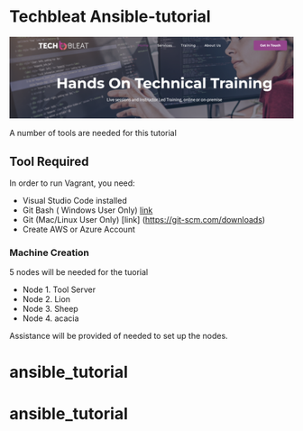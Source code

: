 # Techbleat Ansible-tutorial

<p align="center">
 <img alt="Ansible Logo" src="image/banner.png">
</p>


A number of tools are needed for this tutorial 

## Tool Required

In order to run Vagrant, you need:

- Visual Studio Code installed 
- Git Bash ( Windows User Only) [link](https://git-scm.com/download/win)
- Git (Mac/Linux User Only) [link] (https://git-scm.com/downloads)
- Create AWS or Azure Account 



### Machine Creation 

5 nodes will be needed for the tuorial

- Node 1. Tool Server 
- Node 2. Lion
- Node 3. Sheep
- Node 4. acacia

Assistance will be provided of needed to set up the nodes.

# ansible_tutorial
# ansible_tutorial
